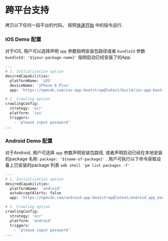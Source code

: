 # 跨平台支持

拷贝以下任何一段平台的代码， 按照[快速开始](/zh/guide/quick-start.md) 中的指令运行.

### **iOS Demo 配置**
对于iOS, 用户可以选择声明 `app` 参数指明安装包路径或者 `bundleId` 参数
`bundleId: '${your-package-name}'` 指明启动已经安装了的App.

```py
---
# 1. Initialisation option
desiredCapabilities:
  platformName: 'iOS'
  deviceName: 'iPhone 6 Plus'
  app: 'https://npmcdn.com/ios-app-bootstrap@latest/build/ios-app-bootstrap.zip'

# 2. Crawling option
crawlingConfig:
  strategy: 'ocr'
  platform: 'ios'
  triggers:
    - 'please input password'
...
```

### **Android Demo 配置**
对于Android, 用户可选择 `app` 参数声明安装包路径, 或者声明启动已经在本地安装的package 名称:
`package: '${name-of-package}'` . 用户可执行以下命令获取设备上已安装的package 列表  `adb shell 'pm list packages -f'`

```py
---
# 1. Initialisation option
desiredCapabilities:
  platformName: 'android'
  autoAcceptAlerts: false
  app: 'https://npmcdn.com/android-app-bootstrap@latest/android_app_bootstrap/build/outputs/apk/android_app_bootstrap-debug.apk'

# 2. Crawling option
crawlingConfig:
  strategy: 'ocr'
  platform: 'android'
  triggers:
    - 'please input password'
...
```
